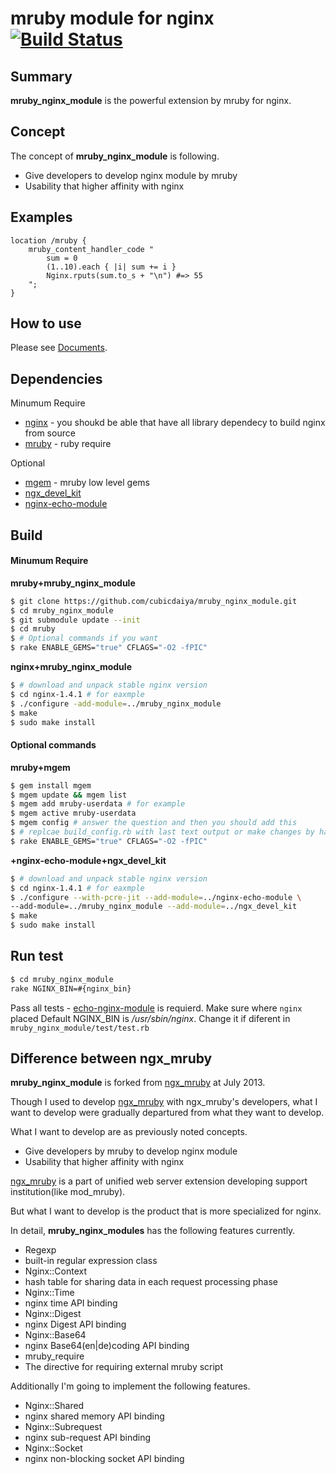 mruby module for nginx [![Build Status](https://travis-ci.org/cubicdaiya/mruby_nginx_module.png?branch=master)](https://travis-ci.org/cubicdaiya/mruby_nginx_module)
======================
## Summary
**mruby_nginx_module** is the powerful extension by mruby for nginx.

## Concept
The concept of **mruby_nginx_module** is following.
 * Give developers to develop nginx module by mruby
 * Usability that higher affinity with nginx

## Examples
```nginx
location /mruby {
    mruby_content_handler_code "
        sum = 0
        (1..10).each { |i| sum += i }
        Nginx.rputs(sum.to_s + "\n") #=> 55
    ";
}
```

## How to use

Please see [Documents](http://cubicdaiya.github.io/mruby_nginx_module/).

## Dependencies

Minumum Require
  - [nginx](http://nginx.org/download/) - you shoukd be able that have all library dependecy to build nginx from source
  - [mruby](https://github.com/mruby/mruby) - ruby require

Optional
  - [mgem](http://blog.mruby.sh/201301040627.html) - mruby low level gems
  - [ngx_devel_kit](https://github.com/simpl/ngx_devel_kit)
  - [nginx-echo-module](https://github.com/rangechow/nginx-echo-module)

## Build

#### Minumum Require
**mruby+mruby_nginx_module**
```sh
$ git clone https://github.com/cubicdaiya/mruby_nginx_module.git
$ cd mruby_nginx_module
$ git submodule update --init
$ cd mruby
$ # Optional commands if you want
$ rake ENABLE_GEMS="true" CFLAGS="-O2 -fPIC"
```
**nginx+mruby_nginx_module**
```sh
$ # download and unpack stable nginx version
$ cd nginx-1.4.1 # for eaxmple
$ ./configure -add-module=../mruby_nginx_module
$ make
$ sudo make install
```
#### Optional commands
**mruby+mgem**
```sh
$ gem install mgem
$ mgem update && mgem list 
$ mgem add mruby-userdata # for example
$ mgem active mruby-userdata
$ mgem config # answer the question and then you should add this 
$ # replcae build_config.rb with last text output or make changes by hand, then
$ rake ENABLE_GEMS="true" CFLAGS="-O2 -fPIC" 
```
**+nginx-echo-module+ngx_devel_kit**
```sh
$ # download and unpack stable nginx version
$ cd nginx-1.4.1 # for eaxmple
$ ./configure --with-pcre-jit --add-module=../nginx-echo-module \
--add-module=../mruby_nginx_module --add-module=../ngx_devel_kit
$ make
$ sudo make install
```
## Run test
```sh
$ cd mruby_nginx_module
rake NGINX_BIN=#{nginx_bin}
```
Pass all tests - [echo-nginx-module](https://github.com/agentzh/echo-nginx-module) is requierd.
Make sure where ```nginx``` placed
Default NGINX_BIN is */usr/sbin/nginx*.
Change it if diferent in ```mruby_nginx_module/test/test.rb```

## Difference between ngx_mruby
**mruby_nginx_module** is forked from [ngx_mruby](https://github.com/matsumoto-r/ngx_mruby) at July 2013.

Though I used to develop [ngx_mruby](https://github.com/matsumoto-r/ngx_mruby) with ngx_mruby's developers,
what I want to develop were gradually departured from what they want to develop.

What I want to develop are as previously noted concepts.

 * Give developers by mruby to develop nginx module
 * Usability that higher affinity with nginx

[ngx_mruby](https://github.com/matsumoto-r/ngx_mruby) is a part of unified web server extension developing support institution(like mod_mruby).


But what I want to develop is the product that is more specialized for nginx. 


In detail, **mruby_nginx_modules** has the following features currently. 


 * Regexp
  * built-in regular expression class
 * Nginx::Context
  * hash table for sharing data in each request processing phase
 * Nginx::Time
  * nginx time API binding 
 * Nginx::Digest
  * nginx Digest API binding 
 * Nginx::Base64
  * nginx Base64(en|de)coding API binding 
 * mruby_require
  * The directive for requiring external mruby script

Additionally I'm going to implement the following features.

 * Nginx::Shared
  * nginx shared memory API binding
 * Nginx::Subrequest
  * nginx sub-request API binding
 * Nginx::Socket
  * nginx non-blocking socket API binding
